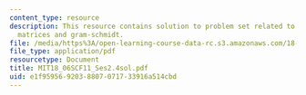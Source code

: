 ```yaml
---
content_type: resource
description: This resource contains solution to problem set related to orthogonal
  matrices and gram-schmidt.
file: /media/https%3A/open-learning-course-data-rc.s3.amazonaws.com/18-06sc-linear-algebra-fall-2011/e1f9595692038807071733916a514cbd_MIT18_06SCF11_Ses2.4sol.pdf
file_type: application/pdf
resourcetype: Document
title: MIT18_06SCF11_Ses2.4sol.pdf
uid: e1f95956-9203-8807-0717-33916a514cbd
---
```

